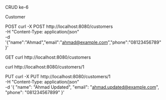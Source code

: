 CRUD ke-6

Customer

POST
curl -X POST http://localhost:8080/customers \
  -H "Content-Type: application/json" \
  -d '{"name":"Ahmad","email":"ahmad@example.com","phone":"08123456789"}'

GET
curl http://localhost:8080/customers

curl http://localhost:8080/customers/1

PUT 
curl -X PUT http://localhost:8080/customers/1 \
-H "Content-Type: application/json" \
-d '{
  "name": "Ahmad Updated",
  "email": "ahmad.updated@example.com",
  "phone": "081234567899"
}'